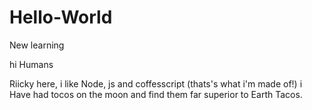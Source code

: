 # Hello-World
New learning 

hi Humans

Riicky here, i like Node, js and coffesscript (thats's what i'm made of!)
i Have had tocos on the moon and find them far superior to Earth Tacos. 
